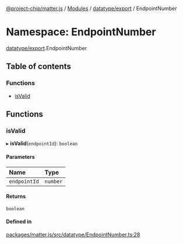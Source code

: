 [@project-chip/matter.js](../README.md) / [Modules](../modules.md) / [datatype/export](datatype_export.md) / EndpointNumber

# Namespace: EndpointNumber

[datatype/export](datatype_export.md).EndpointNumber

## Table of contents

### Functions

- [isValid](datatype_export.EndpointNumber.md#isvalid)

## Functions

### isValid

▸ **isValid**(`endpointId`): `boolean`

#### Parameters

| Name | Type |
| :------ | :------ |
| `endpointId` | `number` |

#### Returns

`boolean`

#### Defined in

[packages/matter.js/src/datatype/EndpointNumber.ts:28](https://github.com/project-chip/matter.js/blob/6d3b6a5d957d88a9231d6ecab4bb41f8133112be/packages/matter.js/src/datatype/EndpointNumber.ts#L28)
